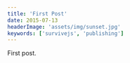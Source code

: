 ```yaml
---
title: 'First Post'
date: 2015-07-13
headerImage: 'assets/img/sunset.jpg'
keywords: ['survivejs', 'publishing']
---
```


First post.
